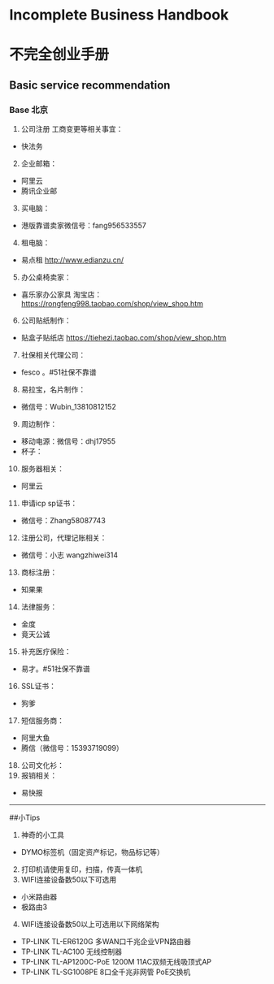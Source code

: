 # Incomplete Business Handbook
# 不完全创业手册
## Basic service recommendation
### Base 北京

1. 公司注册 工商变更等相关事宜：
 - 快法务
2. 企业邮箱：
 - 阿里云
 - 腾讯企业邮
3. 买电脑：
 - 港版靠谱卖家微信号：fang956533557
4. 租电脑：
 - 易点租 http://www.edianzu.cn/
5. 办公桌椅卖家： 
 - 喜乐家办公家具 淘宝店：https://rongfeng998.taobao.com/shop/view_shop.htm
6. 公司贴纸制作： 
 - 贴盒子贴纸店 https://tiehezi.taobao.com/shop/view_shop.htm
7. 社保相关代理公司：
 - fesco 。#51社保不靠谱
8. 易拉宝，名片制作：
 - 微信号：Wubin_13810812152
9. 周边制作：
 - 移动电源：微信号：dhj17955
 - 杯子：
10. 服务器相关：
 - 阿里云
11. 申请icp sp证书：
 - 微信号：Zhang58087743
12. 注册公司，代理记账相关：
 - 微信号：小志 wangzhiwei314
13. 商标注册：
 - 知果果
14. 法律服务：
 - 金度
 - 竟天公诚
15. 补充医疗保险：
 - 易才。#51社保不靠谱
16. SSL证书：
 - 狗爹
17. 短信服务商：
 - 阿里大鱼
 - 腾信（微信号：15393719099）
18. 公司文化衫：
19. 报销相关：
 - 易快报

*****
##小Tips
1. 神奇的小工具
 - DYMO标签机（固定资产标记，物品标记等）
2. 打印机请使用复印，扫描，传真一体机
3. WIFI连接设备数50以下可选用
 - 小米路由器
 - 极路由3
4. WIFI连接设备数50以上可选用以下网络架构
 - TP-LINK TL-ER6120G 多WAN口千兆企业VPN路由器
 - TP-LINK TL-AC100 无线控制器
 - TP-LINK TL-AP1200C-PoE 1200M 11AC双频无线吸顶式AP
 - TP-LINK TL-SG1008PE 8口全千兆非网管 PoE交换机
